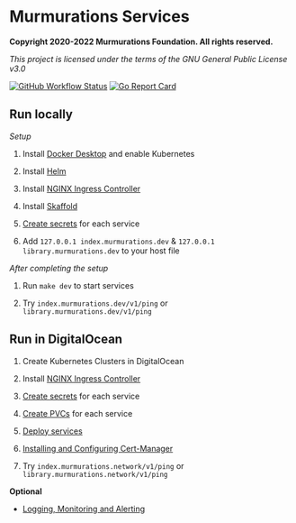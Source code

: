 # Murmurations Services

**Copyright 2020-2022 Murmurations Foundation. All rights reserved.**

_This project is licensed under the terms of the GNU General Public License v3.0_

[![GitHub Workflow Status](https://img.shields.io/github/workflow/status/MurmurationsNetwork/MurmurationsServices/CI?style=flat-square)](https://github.com/MurmurationsNetwork/MurmurationsServices/actions?query=workflow:CI)
[![Go Report Card](https://goreportcard.com/badge/github.com/MurmurationsNetwork/MurmurationsServices)](https://goreportcard.com/report/github.com/MurmurationsNetwork/MurmurationsServices)

## Run locally

*Setup*

1. Install [Docker Desktop](https://www.docker.com/products/docker-desktop) and enable Kubernetes

2. Install [Helm](https://helm.sh/docs/intro/install/)

3. Install [NGINX Ingress Controller](.doc/ingress-nginx)

4. Install [Skaffold](https://skaffold.dev/docs/install/)

5. [Create secrets](.doc/secrets.md) for each service

6. Add `127.0.0.1 index.murmurations.dev` & `127.0.0.1 library.murmurations.dev` to your host file

*After completing the setup*

1. Run `make dev` to start services

2. Try `index.murmurations.dev/v1/ping` or `library.murmurations.dev/v1/ping`

## Run in DigitalOcean

1. Create Kubernetes Clusters in DigitalOcean

2. Install [NGINX Ingress Controller](.doc/ingress-nginx)

3. [Create secrets](.doc/secrets.md) for each service

4. [Create PVCs](.doc/pvcs.md) for each service

5. [Deploy services](.doc/deploy-services.md)

6. [Installing and Configuring Cert-Manager](.doc/cert-manager.md)

7. Try `index.murmurations.network/v1/ping` or `library.murmurations.network/v1/ping`

**Optional**

- [Logging, Monitoring and Alerting](.doc/logging-monitoring-alerting/README.md)
